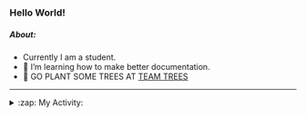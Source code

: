 ### Hello World!

##### About:
- Currently I am a student.
- 🌱 I’m learning how to make better documentation.
- 🌱 GO PLANT SOME TREES AT [TEAM TREES](https://teamtrees.org/)

---
<details>
  <summary>:zap: My Activity:</summary>
  
<!--START_SECTION:waka-->
![Code Time](http://img.shields.io/badge/Code%20Time-1%2C209%20hrs%2042%20mins-blue)

**I'm a Night 🦉** 

```text
🌞 Morning                1916 commits        ███░░░░░░░░░░░░░░░░░░░░░░   10.12 % 
🌆 Daytime                6405 commits        ████████░░░░░░░░░░░░░░░░░   33.82 % 
🌃 Evening                5434 commits        ███████░░░░░░░░░░░░░░░░░░   28.69 % 
🌙 Night                  5184 commits        ███████░░░░░░░░░░░░░░░░░░   27.37 % 
```
📅 **I'm Most Productive on Wednesday** 

```text
Monday                   2652 commits        ████░░░░░░░░░░░░░░░░░░░░░   14.00 % 
Tuesday                  2598 commits        ███░░░░░░░░░░░░░░░░░░░░░░   13.72 % 
Wednesday                4438 commits        ██████░░░░░░░░░░░░░░░░░░░   23.43 % 
Thursday                 2463 commits        ███░░░░░░░░░░░░░░░░░░░░░░   13.00 % 
Friday                   1988 commits        ███░░░░░░░░░░░░░░░░░░░░░░   10.50 % 
Saturday                 1640 commits        ██░░░░░░░░░░░░░░░░░░░░░░░   08.66 % 
Sunday                   3160 commits        ████░░░░░░░░░░░░░░░░░░░░░   16.69 % 
```


📊 **This Week I Spent My Time On** 

```text
🔥 Editors: 
VS Code                  3 hrs 13 mins       █████████████████████████   100.00 % 

🐱‍💻 Projects: 
weLoveHacktoberfest      1 hr 23 mins        ███████████░░░░░░░░░░░░░░   43.36 % 
py-series                47 mins             ██████░░░░░░░░░░░░░░░░░░░   24.73 % 
giveth-dapps-v2          40 mins             █████░░░░░░░░░░░░░░░░░░░░   20.80 % 
givbacks-admin           12 mins             ██░░░░░░░░░░░░░░░░░░░░░░░   06.60 % 
file-utils               8 mins              █░░░░░░░░░░░░░░░░░░░░░░░░   04.18 % 
```


 Last Updated on 27/09/2023 17:10:37 UTC
<!--END_SECTION:waka-->
</details>
